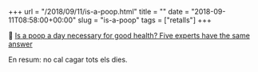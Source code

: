 +++
url = "/2018/09/11/is-a-poop.html"
title = ""
date = "2018-09-11T08:58:00+00:00"
slug = "is-a-poop"
tags = ["retalls"]
+++

📎 [Is a poop a day necessary for good health? Five experts have the same answer](https://qz.com/quartzy/1384812/how-often-should-you-poop-its-all-about-the-three-and-three-rule/)

En resum: no cal cagar tots els dies.